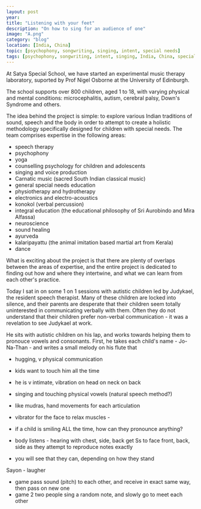 ```yaml
---
layout: post
year: 
title: "Listening with your feet"
description: "On how to sing for an audience of one"
image: "A.png"
category: "blog"
location: [India, China]
topic: [psychophony, songwriting, singing, intent, special needs]
tags: [psychophony, songwriting, intent, singing, India, China, special needs]
---
```

At Satya Special School, we have started an experimental music therapy laboratory, suported by Prof Nigel Osborne at the University of Edinburgh.

The school supports over 800 children, aged 1 to 18, with varying physical and mental conditions: microcephalitis, autism, cerebral palsy, Down's Syndrome and others.

The idea behind the project is simple: to explore various Indian traditions of sound, speech and the body in order to attempt to create a holistic methodology specifically designed for children with special needs. The team comprises expertise in the following areas:
- speech therapy
- psychophony
- yoga
- counselling psychology for children and adolescents
- singing and voice production
- Carnatic music (sacred South Indian classical music)
- general special needs education
- physiotherapy and hydrotherapy
- electronics and electro-acoustics
- konokol (verbal percussion)
- integral education (the educational philosophy of Sri Aurobindo and Mira Alfassa)
- neuroscience 
- sound healing
- ayurveda
- kalaripayattu (the animal imitation based martial art from Kerala)
- dance

What is exciting about the project is that there are plenty of overlaps between the areas of expertise, and the entire project is dedicated to finding out how and where they intertwine, and what we can learn from each other's practice.

Today I sat in on some 1 on 1 sessions with autistic children led by Judykael, the resident speech therapist. Many of these children are locked into silence, and their parents are desperate that their children seem totally uninterested in communicating verbally with them. Often they do not understand that their children prefer non-verbal communication - it was a revelation to see Judykael at work.

He sits with autistic children on his lap, and works towards helping them to pronouce vowels and consonants. First, he takes each child's name - Jo-Na-Than - and writes a small melody on his flute that 

- hugging, v physical communication
- kids want to touch him all the time
- he is v intimate, vibration on head on neck on back
- singing and touching physical vowels (natural speech method?)
- like mudras, hand movements for each articulation
- vibrator for the face to relax muscles - 
- if a child is smiling ALL the time, how can they pronounce anything?


- body listens - hearing with chest, side, back
get Ss to face front, back, side as they attempt to reproduce notes exactly
- you will see that they can, depending on how they stand









Sayon - laugher


- game
pass sound (pitch) to each other, and receive in exact same way, then pass on new one
- game 2
two people sing a random note, and slowly go to meet each other





